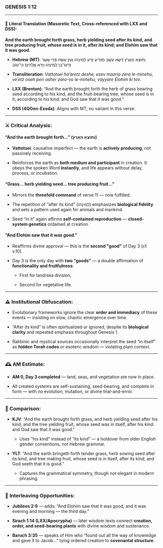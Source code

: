 ### **GENESIS 1:12**

---

#### 📜 Literal Translation (Masoretic Text, Cross-referenced with LXX and DSS):

**And the earth brought forth grass, herb yielding seed after its kind, and tree producing fruit, whose seed is in it, after its kind; and Elohim saw that it was good.**

- **Hebrew (MT)**: וַתּוֹצֵא הָאָרֶץ דֶּשֶׁא עֵשֶׂב מַזְרִיעַ זֶרַע לְמִינֵהוּ וְעֵץ עֹשֶׂה פְּרִי אֲשֶׁר זַרְעוֹ־בוֹ לְמִינֵהוּ וַיַּרְא אֱלֹהִים כִּי־טוֹב
    
- **Transliteration**: _Vattotsei ha’aretz deshe, esev mazria zera le-minehu, ve’etz oseh peri asher zaro-vo le-minehu; vayyare Elohim ki tov._
    
- **LXX (Brenton)**: “And the earth brought forth the herb of grass bearing seed according to his kind, and the fruit-bearing tree, whose seed is in it, according to his kind: and God saw that it was good.”
    
- **DSS (4QGen-Exoda)**: Aligns with MT; no variant in this verse.
    

---

### ⚔️ Critical Analysis:

#### **“And the earth brought forth…” (וַתּוֹצֵא הָאָרֶץ)**

- **Vattotsei**: causative imperfect — the earth is **actively producing**, not passively receiving.
    
- Reinforces the earth as **both medium and participant** in creation. It obeys the spoken Word **instantly**, and life appears without delay, process, or incubation.
    

#### **“Grass… herb yielding seed… tree producing fruit…”**

- Mirrors the **threefold command** of verse 11 — now fulfilled.
    
- The repetition of “after its kind” (לְמִינֵהוּ) emphasizes **biological fidelity** and sets a pattern used again for animals and mankind.
    
- Seed “in it” again affirms **self-contained reproduction** — **closed-system genetics** ordained at creation.
    

#### **“And Elohim saw that it was good.”**

- Reaffirms divine approval — this is the **second "good"** of Day 3 (cf. v.10).
    
- Day 3 is the only day with **two “goods”** — a double affirmation of **functionality and fruitfulness**:
    
    - First for land/sea division,
        
    - Second for vegetative life.
        

---

### ⚠️ Institutional Obfuscation:

- Evolutionary frameworks ignore the clear **order and immediacy** of these events — insisting on slow, chaotic emergence over time.
    
- “After its kind” is often spiritualized or ignored, despite its **biological clarity** and repeated emphasis throughout Genesis 1.
    
- Rabbinic and mystical sources occasionally interpret the seed “in itself” as **hidden Torah codes** or esoteric wisdom — violating plain context.
    

---

### 🕰️ AM Estimate:

- **AM 0, Day 3 completed** — land, seas, and vegetation are now in place.
    
- All created systems are self-sustaining, seed-bearing, and complete in form — with no evolution, mutation, or divine trial-and-error.
    

---

### 📖 Comparison:

- **KJV**: “And the earth brought forth grass, and herb yielding seed after his kind, and the tree yielding fruit, whose seed was in itself, after his kind: and God saw that it was good.”
    
    - Uses “his kind” instead of “its kind” — a holdover from older English gender conventions, not Hebrew grammar.
        
- **YLT**: “And the earth bringeth forth tender grass, herb sowing seed after its kind, and tree making fruit, whose seed is in itself, after its kind; and God seeth that it is good.”
    
    - Captures the grammatical symmetry, though not elegant in modern phrasing.
        

---

### 🔗 Interleaving Opportunities:

- **Jubilees 2:9** — adds: “And Elohim saw that it was good, and it was evening and morning — the third day.”
    
- **Sirach 1:14 (LXX/Apocrypha)** — later wisdom texts connect **creation, order, and seed-bearing plants** with divine wisdom and sustenance.
    
- **Baruch 3:35** — speaks of Him who “found out all the way of knowledge and gave it to Jacob…” tying ordered creation to **covenantal structure**.